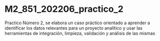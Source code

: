 # M2_851_202206_practico_2
Practico Número 2, se elabora un caso práctico orientado a aprender a identificar los datos relevantes para un proyecto analítico y usar las herramientas de integración, limpieza, validación y análisis de las mismas
